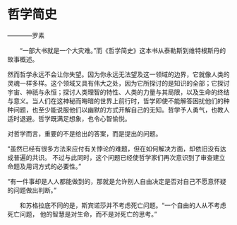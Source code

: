 # 哲学简史

————罗素

&emsp;&emsp;“一部大书就是一个大灾难。”而《哲学简史》这本书从泰勒斯到维特根斯丹的故事概述。

然而哲学永远不会让你失望。因为你永远无法望及这一领域的边界，它就像人类的灵魂一样多样。这个领域又具有伟大之处，因为它所探讨的是知识的全部；它探讨宇宙、神祇与永恒；探讨人类理智的特性、人类的力量与其局限，以及生命的终结与意义。当人们在这神秘而晦暗的世界上前行时，哲学即使不能解答困扰他们的种种问题，也至少能说服他们以幽默的方式开解自己的无知。哲学予人勇气，也教人适时退避。哲学既满足想象，也令心智愉悦。

对哲学而言，重要的不是给出的答案，而是提出的问题。



“虽然已经有很多方法来应付有关悖论的难题，但在如何解决方面，却依旧没有达成普遍的共识。
不过与此同时，这个问题已经使哲学家们再次意识到了审查建立命题及用词方式的必要性。”

“有一件事却是人人都能做到的，那就是允许别人自由决定是否对自己不愿意怀疑的问题做出判断。”


&emsp;&emsp;和苏格拉底不同的是，斯宾诺莎并不考虑死亡问题。“一个自由的人从不考虑死亡问题，
他的智慧是对生命，而不是对死亡的思考。”
